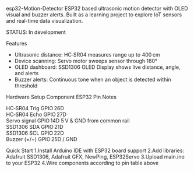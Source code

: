 esp32-Motion-Detector
ESP32 based ultrasonic motion detector with OLED visual and buzzer alerts. Built as a learning project to explore IoT sensors and real-time data visualization.

STATUS: In development

Features
- Ultrasonic distance: HC‑SR04 measures range up to 400 cm  
- Device scanning: Servo motor sweeps sensor through 180°  
- OLED dashboard: SSD1306 OLED Display shows live distance, angle, and alerts  
- Buzzer alerts: Continuous tone when an object is detected within threshold  

Hardware Setup
 Component         ESP32 Pin            Notes                            

 HC‑SR04 Trig      GPIO 26D                                                   
 HC‑SR04 Echo      GPIO 27D          
 Servo signal      GPIO 14D         5 V & GND from common rail                
 SSD1306 SDA       GPIO 21D                                                   
 SSD1306 SCL       GPIO 22D                                                 
 Buzzer (+/−)      GPIO 25D / GND                              

Quick Start
1.Install Arduino IDE with ESP32 board support
2.Add libraries: Adafruit SSD1306, Adafruit GFX, NewPing, ESP32Servo
3.Upload main.ino to your ESP32
4.Wire components according to pin table above
